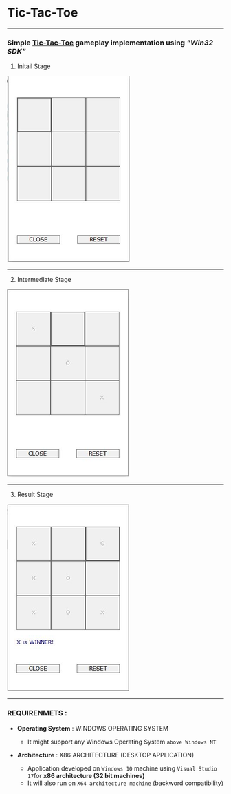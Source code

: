 # Tic-Tac-Toe
___

### Simple [Tic-Tac-Toe](https://en.wikipedia.org/wiki/Tic-tac-toe) gameplay implementation using _"Win32 SDK"_



1. Initail Stage

![alt text](https://github.com/bharatmazire/Game-TicTacToe-Win32/blob/master/TicTacToe/InitialStage.JPG)

___

2. Intermediate Stage

![alt text](https://github.com/bharatmazire/Game-TicTacToe-Win32/blob/master/TicTacToe/IntermediateStage.JPG)


___

3. Result Stage

![alt text](https://github.com/bharatmazire/Game-TicTacToe-Win32/blob/master/TicTacToe/ResultStage.JPG)

___

### REQUIRENMETS :

+ **Operating System** : WINDOWS OPERATING SYSTEM
  + It might support any Windows Operating System `above Windows NT`

+ **Architecture** : X86 ARCHITECTURE (DESKTOP APPLICATION)
  + Application developed on `Windows 10` machine using `Visual Studio 17`for  **x86 architecture (32 bit machines)**
  + It will also run on `X64 architecture machine` (backword compatibility)
